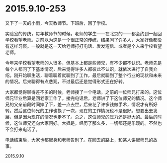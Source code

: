 2015.9.10-253
=============
又下了一天的小雨，今天教师节。下班后，回了学校。

实验室的传统，每年教师节的时候，老师的学生——在北京的——都会约到一起回学校看望老师。之前以为这是一个很正常的传统，结果问了许多人，大家好像都没有这样习惯。一般就是这一天给老师打打电话、发发短信、或者是个人来学校看望老师。

今年来学校看望老师的人很多，但基本上都是些师兄，有不少都不认识。老师先是每个人都问了下基本情况，后来觉得许多人都彼此不认识，就依次进行了自我介绍。刚开始聊生活，聊着聊着就聊到了工作，最后就聊到了整个行业的现状和未来的情况。后来聊得有点悲观，不过最后还是觉得形式还在好转。

大家都觉得聊得差不多的时候，老师接了一个电话，之前的一位师兄打来的。这位师兄毕业后算是回老家工作了。接完电话后，老师讲了下这位师兄的情况。这个师兄的父亲前段时间摔了下，差一点去世，后来花了许多钱做手术，情况才有所好转。然后这位师兄的工作也换了一次，现在的工作情况也不是很好。想要出去发展，但是因为现在的情况也走不了。总之，这位师兄的压力还是挺大的。最后的时候，这位师兄还向大家问好。大抵是，经历了那么多，一切都还是乐观的。不然也不会打来电话了。

电话结束后，大家也都起身和老师告别了。在回去的路上，和某人讲起师兄的故事。

2015.9.10